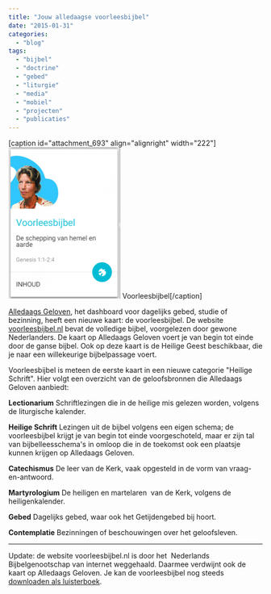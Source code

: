 ```yaml
---
title: "Jouw alledaagse voorleesbijbel"
date: "2015-01-31"
categories: 
  - "blog"
tags: 
  - "bijbel"
  - "doctrine"
  - "gebed"
  - "liturgie"
  - "media"
  - "mobiel"
  - "projecten"
  - "publicaties"
---
```


\[caption id="attachment\_693" align="alignright" width="222"\][![Voorleesbijbel](images/voorleesbijbel-222x300.png)](http://alledaags.gelovenleren.net/) Voorleesbijbel\[/caption\]

[Alledaags Geloven](http://alledaags.gelovenleren.net/ "Alledaags geloven"), het dashboard voor dagelijks gebed, studie of bezinning, heeft een nieuwe kaart: de voorleesbijbel. De website [voorleesbijbel.nl](http://voorleesbijbel.nl/ "Voorleesbijbel") bevat de volledige bijbel, voorgelezen door gewone Nederlanders. De kaart op Alledaags Geloven voert je van begin tot einde door de ganse bijbel. Ook op deze kaart is de Heilige Geest beschikbaar, die je naar een willekeurige bijbelpassage voert.

Voorleesbijbel is meteen de eerste kaart in een nieuwe categorie "Heilige Schrift". Hier volgt een overzicht van de geloofsbronnen die Alledaags Geloven aanbiedt:

**Lectionarium** Schriftlezingen die in de heilige mis gelezen worden, volgens de liturgische kalender.

**Heilige Schrift** Lezingen uit de bijbel volgens een eigen schema; de voorleesbijbel krijgt je van begin tot einde voorgeschoteld, maar er zijn tal van bijbelleesschema's in omloop die in de toekomst ook een plaatsje kunnen krijgen op Alledaags Geloven.

**Catechismus** De leer van de Kerk, vaak opgesteld in de vorm van vraag-en-antwoord.

**Martyrologium** De heiligen en martelaren  van de Kerk, volgens de heiligenkalender.

**Gebed** Dagelijks gebed, waar ook het Getijdengebed bij hoort.

**Contemplatie** Bezinningen of beschouwingen over het geloofsleven.

* * *

Update: de website voorleesbijbel.nl is door het  Nederlands Bijbelgenootschap van internet weggehaald. Daarmee verdwijnt ook de kaart op Alledaags Geloven. Je kan de voorleesbijbel nog steeds [downloaden als luisterboek](/page/luisterboeken/).
